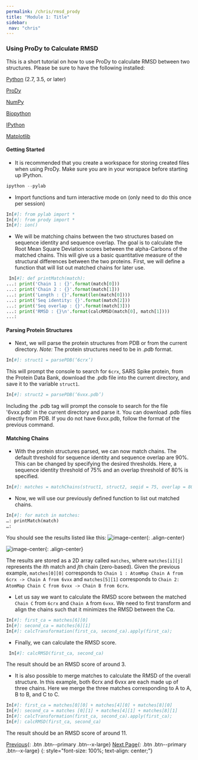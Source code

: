 ```yaml
---
permalink: /chris/rmsd_prody
title: "Module 1: Title"
sidebar: 
 nav: "chris"
---
```

### Using ProDy to Calculate RMSD

This is a short tutorial on how to use ProDy to calculate RMSD between two structures. Please be sure to have the following installed:

<a href="https://www.python.org/downloads/" target="_blank">Python</a> (2.7, 3.5, or later)

<a href="http://prody.csb.pitt.edu/downloads/" target="_blank">ProDy</a>

<a href="https://numpy.org/install/" target="_blank">NumPy</a>

<a href="https://biopython.org/" target="_blank">Biopython</a>

<a href="https://ipython.org/" target="_blank">IPython</a>

<a href="https://matplotlib.org/" target="_blank">Matplotlib</a>

#### Getting Started
* It is recommended that you create a workspace for storing created files when using ProDy. Make sure you are in your worspace before starting up IPython.
~~~ python
ipython --pylab
~~~~~

* Import functions and turn interactive mode on (only need to do this once per session)
~~~ python
In[#]: from pylab import *
In[#]: from prody import *
In[#]: ion()
~~~~~

* We will be matching chains between the two structures based on sequence identity and sequence overlap. The goal is to calculate the Root Mean Square Deviation scores between the alpha-Carbons of the matched chains. This will give us a basic quantitative measure of the structural differences between the two proteins. First, we will define a function that will list out matched chains for later use.
~~~ python
 In[#]: def printMatch(match):
...: print('Chain 1 : {}'.format(match[0]))
...: print('Chain 2 : {}'.format(match[1]))
...: print('Length : {}'.format(len(match[0])))
...: print('Seq identity: {}'.format(match[2]))
...: print('Seq overlap : {}'.format(match[3]))
...: print('RMSD : {}\n'.format(calcRMSD(match[0], match[1])))
...:
~~~~~

#### Parsing Protein Structures
* Next, we will parse the protein structures from PDB or from the current directory. *Note:* The protein structures need to be in *.pdb* format.
~~~ python
In[#]: struct1 = parsePDB(‘6crx’)
~~~~~~~
This will prompt the console to search for `6crx`, SARS Spike protein, from the Protein Data Bank, download the .pdb file into the current directory, and save it to the variable `struct1`.

~~~ python
In[#]: struct2 = parsePDB(‘6vxx.pdb’)
~~~~~
Including the .pdb tag will prompt the console to search for the file '6vxx.pdb' in the current directory and parse it. You can download .pdb files directly from PDB. If you do not have 6vxx.pdb, follow the format of the previous command.

#### Matching Chains
* With the protein structures parsed, we can now match chains. The default threshold for sequence identity and sequence overlap are 90%. This can be changed by specifying the desired thresholds. Here, a sequence identity threshold of 75% and an overlap threshold of 80% is specified.
~~~ python
In[#]: matches = matchChains(struct1, struct2, seqid = 75, overlap = 80)
~~~~~
* Now, we will use our previously defined function to list out matched chains.
~~~ python
In[#]: for match in matches:
…: printMatch(match)
…:
~~~~~~
You should see the results listed like this:
![image-center](../assets/images/chris_RMSDResult1.png){: .align-center}

![image-center](../assets/images/chris_RMSDResult2.png){: .align-center}

The results are stored as a 2D array called `matches`, where `matches[i][j]` represents the *i*th match and *j*th chain (zero-based). Given the previous example, `matches[0][0]` corresponds to `Chain 1 : AtomMap Chain A from 6crx -> Chain A from 6vxx` and `matches[5][1]` corresponds to `Chain 2: AtomMap Chain C from 6vxx -> Chain B from 6crx`.

* Let us say we want to calculate the RMSD score between the matched `Chain C` from `6crx` and `Chain A` from `6vxx`. We need to first transform and align the chains such that it minimizes the RMSD between the C⍺.
~~~ python
In[#]: first_ca = matches[6][0]
In[#]: second_ca = matches[6][1]
In[#]: calcTransformation(first_ca, second_ca).apply(first_ca);
~~~~~
* Finally, we can calculate the RMSD score.
~~~ python
 In[#]: calcRMSD(first_ca, second_ca)
~~~~~~
The result should be an RMSD score of around 3.
* It is also possible to merge matches to calculate the RMSD of the overall structure. In this example, both 6crx and 6vxx are each made up of three chains. Here we merge the three matches corresponding to A to A, B to B, and C to C.
~~~ python
In[#]: first_ca = matches[0][0] + matches[4][0] + matches[8][0]
In[#]: second_ca = matches [0][1] + matches[4][1] + matches[8][1]
In[#]: calcTransformation(first_ca, second_ca).apply(first_ca);
In[#]: calcRMSD(first_ca, second_ca)
~~~~~~
The result should be an RMSD score of around 11.

[Previous](prediction){: .btn .btn--primary .btn--x-large} [Next Page](#){: .btn .btn--primary .btn--x-large}
{: style="font-size: 100%; text-align: center;"}
